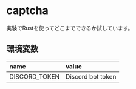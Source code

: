 # captcha
実験でRustを使ってどこまでできるか試しています。

## 環境変数
|      name     |       value       |
| :------------ | :---------------- |
| DISCORD_TOKEN | Discord bot token |